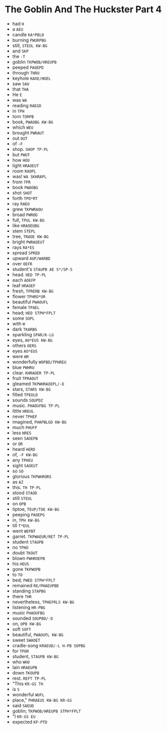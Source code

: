 # The Goblin And The Huckster Part 4

* had `H`
* a `AEU`
* candle `KA*PBLD`
* burning `PWURPBG`
* still, `STEUL KW-BG`
* and `SKP`
* the `-T`
* goblin `TKPWOB/HREUPB`
* peeped `PAOEPD`
* through `THRU`
* keyhole `KAOE/HOEL`
* saw `SAU`
* that `THA`
* He `E`
* was `WA`
* reading `RAEGD`
* in `TPH`
* torn `TORPB`
* book, `PWAOBG KW-BG`
* which `WEU`
* brought `PWRAUT`
* out `OUT`
* of `-F`
* shop. `SHOP TP-PL`
* but `PWUT`
* how `HOU`
* light `HRAOEUT`
* room `RAOPL`
* was! `WA SKHRAPL`
* from `TPR`
* book `PWAOBG`
* shot `SHOT`
* forth `TPO*RT`
* ray `RAEU`
* grew `TKPWRAOU`
* broad `PWROD`
* full, `TPUL KW-BG`
* like `HRAOEUBG`
* stem `STEPL`
* tree, `TRAOE KW-BG`
* bright `PWRAOEUT`
* rays `RA*ES`
* spread `SPRED`
* upward `AUP/WARBD`
* over `OEFR`
* student's `STAUPB AE S*/SP-S`
* head. `HED TP-PL`
* each `AOEFP`
* leaf `HRAOEF`
* fresh, `TPRERB KW-BG`
* flower `TPHRO*UR`
* beautiful `PWAOUFL`
* female `TPAEL`
* head; `HED STPH*FPLT`
* some `SOPL`
* with `W`
* dark `TKARBG`
* sparkling `SPAR/K-LG`
* eyes, `AO*EUS KW-BG`
* others `OERS`
* eyes `AO*EUS`
* were `WR`
* wonderfully `WOPBD/TPHREU`
* blue `PWHRU`
* clear. `KHRAOER TP-PL`
* fruit `TPRAOUT`
* gleamed `TKPWHRAOEPL/-D`
* stars, `STARS KW-BG`
* filled `TPEULD`
* sounds `SOUPDZ`
* music. `PHAOUFBG TP-PL`
* little `HREUL`
* never `TPHEF`
* imagined, `PHAPBLGD KW-BG`
* much `PHUFP`
* less `HRES`
* seen `SAOEPB`
* or `OR`
* heard `HERD`
* of, `-F KW-BG`
* any `TPHEU`
* sight `SAOEUT`
* so `SO`
* glorious `TKPWHRORS`
* as `AZ`
* this. `TH TP-PL`
* stood `STAOD`
* still `STEUL`
* on `OPB`
* tiptoe, `TEUP/TOE KW-BG`
* peeping `PAOEPG`
* in, `TPH KW-BG`
* till `T*EUL`
* went `WEPBT`
* garret. `TKPWAEUR/RET TP-PL`
* student `STAUPB`
* no `TPHO`
* doubt `TKOUT`
* blown `PWHROEPB`
* his `HEUS`
* gone `TKPWOPB`
* to `TO`
* bed; `PWED STPH*FPLT`
* remained `RE/PHAEUPBD`
* standing `STAPBG`
* there `THR`
* nevertheless, `TPHEFRLS KW-BG`
* listening `HR-PBG`
* music `PHAOUFBG`
* sounded `SOUPBD/-D`
* on, `OPB KW-BG`
* soft `SOFT`
* beautiful, `PWAOUFL KW-BG`
* sweet `SWAOET`
* cradle-song `KRAEUD/-L H-PB SOPBG`
* for `TPOR`
* student, `STAUPB KW-BG`
* who `WHO`
* lain `HRAEUPB`
* down `TKOUPB`
* rest. `REFT TP-PL`
* "This `KR-GS TH`
* is `S`
* wonderful `WUFL`
* place," `PHRAEUS KW-BG KR-GS`
* said `SAEUD`
* goblin; `TKPWOB/HREUPB STPH*FPLT`
* "I `KR-GS EU`
* expected `KP-PTD`
